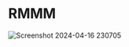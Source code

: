 # RMMM
![Screenshot 2024-04-16 230705](https://github.com/mausio/corgi-shop-doc/assets/122524882/b874a2c8-2782-4376-b019-eb680caa55e6)
